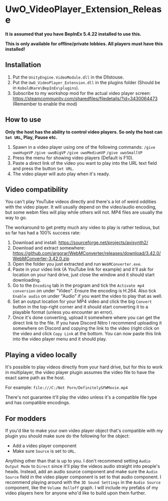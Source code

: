 # UwO_VideoPlayer_Extension_Release

**It is assumed that you have BepInEx 5.4.22 installed to use this.**

**This is only available for offline/private lobbies. All players must have this installed!**
## Installation
1. Put the `UnityEngine.VideoModule.dll` in the Dllstouse.
2. Put the `UwO_VideoPlayer_Extension.dll` in the plugins folder (Should be in `KoboldKare\BepInEx\plugins`).
3. Subscribe to my workshop mod for the actual video player screen: https://steamcommunity.com/sharedfiles/filedetails/?id=3430064473 (Remember to enable the mod)
## How to use
 **Only the host has the ability to control video players. So only the host can `Set URL`, Play, Pause etc.**

1. Spawn in a video player using one of the following commands:
`/give uwoHugeVP`
`/give uwoBigVP`
`/give uwoMediumVP`
`/give uwoSmallVP`
2. Press the menu for showing video players (Default is F10).
3. Paste a direct link of the video you want to play into the URL text field and press the button `Set URL`.
4. The video player will auto play when it's ready.
## Video compatibility
You can't play YouTube videos directly and there's a lot of weird oddities with the video player. It will usually depend on the video/audio encoding, but some webm files will play while others will not. MP4 files are usually the way to go.

The workaround to get pretty much any video to play is rather tedious, but so far has had a 100% success rate:
1. Download and install: https://sourceforge.net/projects/avisynth2/
2. Download and extract somewhere: https://github.com/argorar/WebMConverter/releases/download/3.42.0/WebMConverter-3.42.0.zip
3. Open the folder you just extracted and run `WebMConverter.exe`.
4. Paste in your video link (A YouTube link for example) and it'll ask for location on your hard drive, just close the window and it should start downloading.
5. Go to the `Encoding` tab in the program and tick the `Activate mp4 conversion` on under "Video". Ensure the encoding is H.264. Also tick `Enable audio` on under "Audio" if you want the video to play that as well.
6. Set an output location for your MP4 video and click the big `Convert` button in the top-right corner and it should start converting it to a playable format (unless you encounter an error).
7. Once it's done converting, upload it somewhere where you can get the direct link to the file. If you have Discord Nitro I recommend uploading it somewhere on Discord and copying the link to the video (right click on the video and click `Copy Link` at the bottom. You can now paste this link into the video player menu and it should play.
## Playing a video locally
It's possible to play videos directly from your hard drive, but for this to work in multiplayer, the video player plugin assumes the video file to have the exact same path as the host.

For example: `file:///C:/Not Porn/DefinitelySFWMovie.mp4`

There's not guarantee it'll play the video unless it's a compatible file type and has compatible encodings.
## For modders
If you'd like to make your own video player object that's compatible with my plugin you should make sure do the following for the object:

- Add a video player component
- Make sure `Source` is set to `URL`.

Anything other than that is up to you. I don't recommend setting `Audio Output Mode` to `Direct` since it'll play the videos audio straight into people's heads. Instead, add an audio source component and make sure the `Audio Source` field in the video player component is set to that audio component. I recommend playing around with the `3D Sound Settings` in the `Audio Source` component, like the `Volume Rolloff` graph. I will include my prefabs of my video players here for anyone who'd like to build upon them further.
